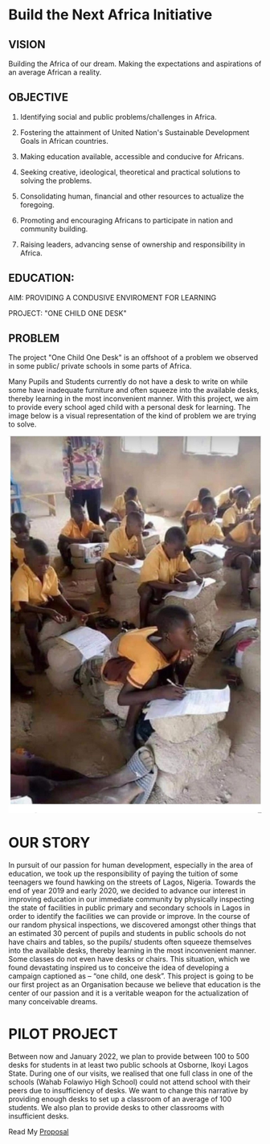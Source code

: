 # Build the Next Africa Initiative 

## VISION 
Building the Africa of our dream. Making the expectations and aspirations of an average African a reality. 

## OBJECTIVE

1. Identifying social and public problems/challenges in Africa.

2. Fostering the attainment of United Nation's Sustainable Development Goals in African countries.

3. Making education available, accessible and conducive for Africans. 

4. Seeking creative, ideological, theoretical and practical solutions to solving the problems. 

5. Consolidating human, financial and other resources to actualize the foregoing. 

6. Promoting and encouraging Africans to participate in nation and community building.

7. Raising leaders, advancing sense of ownership and responsibility in Africa. 

## EDUCATION: 

AIM: PROVIDING A CONDUSIVE ENVIROMENT FOR LEARNING 

PROJECT: "ONE CHILD ONE DESK"

## PROBLEM
The project "One Child One Desk" is an offshoot of a problem we observed in some public/ private schools in some parts of Africa.  

Many Pupils and Students currently do not have a desk to write on while some have inadequate furniture and often squeeze into the available desks, thereby learning in the most inconvenient manner. With this project, we aim to provide every school aged child with a personal desk for learning. The image below is a visual representation of the kind of problem we are trying to solve. 

![no desk nigeria](https://github.com/JoshuaAbe/joshuaabe.github.io/blob/main/images/IMG-0380.JPG)  

# OUR STORY 

In pursuit of our passion for human development, especially in the area of education, we
took up the responsibility of paying the tuition of some teenagers we found hawking on the 
streets of Lagos, Nigeria. Towards the end of year 2019 and early 2020, we decided to 
advance our interest in improving education in our immediate community by physically 
inspecting the state of facilities in public primary and secondary schools in Lagos in order 
to identify the facilities we can provide or improve. In the course of our random physical
inspections, we discovered amongst other things that an estimated 30 percent of pupils and 
students in public schools do not have chairs and tables, so the pupils/ students often 
squeeze themselves into the available desks, thereby learning in the most inconvenient
manner. Some classes do not even have desks or chairs. This situation, which we found devastating inspired us to conceive the idea of 
developing a campaign captioned as – “one child, one desk”. This project is going to be our first project as an Organisation because we believe that education is the center of our passion and it is a veritable weapon for the actualization of many conceivable dreams. 

# PILOT PROJECT

Between now and January 2022, we plan to provide between 100 to 500 desks for students in at least two public schools at Osborne, Ikoyi Lagos State. During one of our visits, we realised that one full class in one of the schools (Wahab Folawiyo High School) could not attend school with their peers due to insufficiency of desks. We want to change this narrative by providing enough desks to set up a classroom of an average of 100 students. We also plan to provide desks to other classrooms with insufficient desks.    

Read My [Proposal](https://github.com/JoshuaAbe/joshuaabe.github.io/tree/main)
